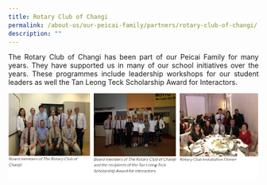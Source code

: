 ```yaml
---
title: Rotary Club of Changi
permalink: /about-us/our-peicai-family/partners/rotary-club-of-changi/
description: ""
---
```

<p></p><p align="justify">The Rotary Club of Changi has been part of our Peicai Family for many years. They have supported us in many of our school initiatives over the years. These programmes include leadership workshops for our student leaders as well the Tan Leong Teck Scholarship Award for Interactors.</p>
<img src="/images/rcc.png">